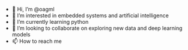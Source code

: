 - 👋 Hi, I’m @oagml
- 👀 I’m interested in embedded systems and artificial intelligence
- 🌱 I’m currently learning python
- 💞️ I’m looking to collaborate on exploring new data and deep learning models
- 📫 How to reach me

<!---
oagml/oagml is a ✨ special ✨ repository because its `README.md` (this file) appears on your GitHub profile.
You can click the Preview link to take a look at your changes.
--->
